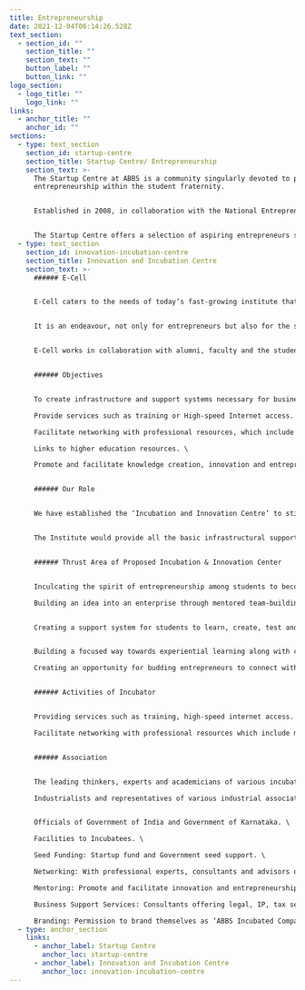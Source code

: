 ```yaml
---
title: Entrepreneurship
date: 2021-12-04T06:14:26.528Z
text_section:
  - section_id: ""
    section_title: ""
    section_text: ""
    button_label: ""
    button_link: ""
logo_section:
  - logo_title: ""
    logo_link: ""
links:
  - anchor_title: ""
    anchor_id: ""
sections:
  - type: text_section
    section_id: startup-centre
    section_title: Startup Centre/ Entrepreneurship
    section_text: >-
      The Startup Centre at ABBS is a community singularly devoted to promoting
      entrepreneurship within the student fraternity. 


      Established in 2008, in collaboration with the National Entrepreneurship Network and Enactus, the Startup Centre has sparked an entrepreneurial revolution at ABBS. 


      The Startup Centre offers a selection of aspiring entrepreneurs seed capital, infrastructure, mentorship, legal support and technical expertise. The cell has seen the genesis of more than 20 student-led startups since its birth, with 3 having been incubated in-house.
  - type: text_section
    section_id: innovation-incubation-centre
    section_title: Innovation and Incubation Centre
    section_text: >-
      ###### E-Cell 


      E-Cell caters to the needs of today’s fast-growing institute that aims to promote entrepreneurship among the students of ABBS and teach students how to manage market strategies. 


      It is an endeavour, not only for entrepreneurs but also for the students who desire to have a better professional persona.  


      E-Cell works in collaboration with alumni, faculty and the student’s committee. 


      ###### Objectives  


      To create infrastructure and support systems necessary for business incubation activities. \

      Provide services such as training or High-speed Internet access. \

      Facilitate networking with professional resources, which include mentors, experts, consultants and advisors for the incubated companies. \

      Links to higher education resources. \

      Promote and facilitate knowledge creation, innovation and entrepreneurship activities. 


      ###### Our Role 


      We have established the ‘Incubation and Innovation Centre’ to stir up the startup ecosystem in the institute. 


      The Institute would provide all the basic infrastructural support i.e. Office space, meeting room, platform to do networking, management assistance and other support services specific to incubators. 


      ###### Thrust Area of Proposed Incubation & Innovation Center 


      Inculcating the spirit of entrepreneurship among students to become independent. \

      Building an idea into an enterprise through mentored team-building efforts for startups incubated. 


      Creating a support system for students to learn, create, test and validate to bring their ideas into reality. 


      Building a focused way towards experiential learning along with classroom sessions. \

      Creating an opportunity for budding entrepreneurs to connect with industry experts to get real-time support. 


      ###### Activities of Incubator 


      Providing services such as training, high-speed internet access. \

      Facilitate networking with professional resources which include mentors, experts, consultants and advisors for the incubated companies. 


      ###### Association 


      The leading thinkers, experts and academicians of various incubators in the country. \

      Industrialists and representatives of various industrial associations, research and academic institutions. 


      Officials of Government of India and Government of Karnataka. \

      Facilities to Incubatees. \

      Seed Funding: Startup fund and Government seed support. \

      Networking: With professional experts, consultants and advisors of incubated companies. \

      Mentoring: Promote and facilitate innovation and entrepreneurship activities. \

      Business Support Services: Consultants offering legal, IP, tax services. \

      Branding: Permission to brand themselves as ‘ABBS Incubated Company’.
  - type: anchor_section
    links:
      - anchor_label: Startup Centre
        anchor_loc: startup-centre
      - anchor_label: Innovation and Incubation Centre
        anchor_loc: innovation-incubation-centre
---
```

